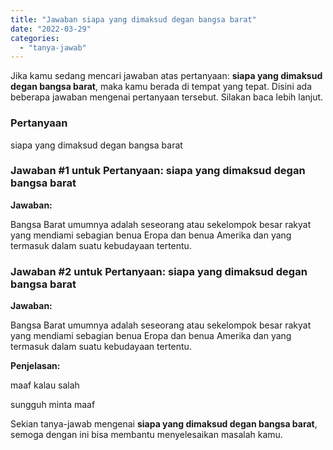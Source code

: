 ```yaml
---
title: "Jawaban siapa yang dimaksud degan bangsa barat​"
date: "2022-03-29"
categories: 
  - "tanya-jawab"
---
```


Jika kamu sedang mencari jawaban atas pertanyaan: **siapa yang dimaksud degan bangsa barat​**, maka kamu berada di tempat yang tepat. Disini ada beberapa jawaban mengenai pertanyaan tersebut. Silakan baca lebih lanjut.

### Pertanyaan

siapa yang dimaksud degan bangsa barat​

### Jawaban #1 untuk Pertanyaan: siapa yang dimaksud degan bangsa barat​

**Jawaban:**

Bangsa Barat umumnya adalah seseorang atau sekelompok besar rakyat yang mendiami sebagian benua Eropa dan benua Amerika dan yang termasuk dalam suatu kebudayaan tertentu.

### Jawaban #2 untuk Pertanyaan: siapa yang dimaksud degan bangsa barat​

**Jawaban:**

Bangsa Barat umumnya adalah seseorang atau sekelompok besar rakyat yang mendiami sebagian benua Eropa dan benua Amerika dan yang termasuk dalam suatu kebudayaan tertentu.

**Penjelasan:**

maaf kalau salah

sungguh minta maaf

Sekian tanya-jawab mengenai **siapa yang dimaksud degan bangsa barat​**, semoga dengan ini bisa membantu menyelesaikan masalah kamu.
